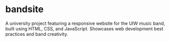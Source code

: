 # bandsite
A university project featuring a responsive website for the UIW music band, built using HTML, CSS, and JavaScript. Showcases web development best practices and band creativity.
